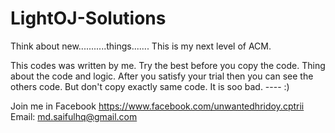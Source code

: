 # LightOJ-Solutions
Think about new...........things.......
This is my next level of ACM.

This codes was written by me. Try the best before you copy the code. Thing about the code and logic. After you satisfy your trial then you can see the others code. But don't copy exactly same code. It is soo bad. ---- :)

Join me in Facebook https://www.facebook.com/unwantedhridoy.cptrii Email: md.saifulhq@gmail.com
